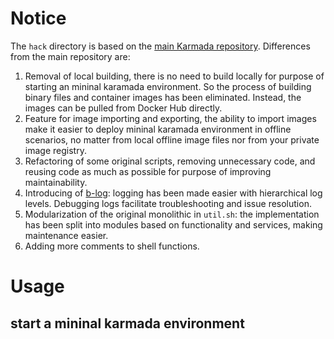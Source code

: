 # Notice
The `hack` directory is based on the [main Karmada repository](https://github.com/karmada-io/karmada/tree/master/hack).
Differences from the main repository are:
1. Removal of local building, there is no need to build locally for purpose of starting an mininal karamada environment. So the process of building binary files and container images has been eliminated. Instead, the images can be pulled from Docker Hub directly.  
2. Feature for image importing and exporting, the ability to import images make it easier to deploy mininal karamada environment in offline scenarios, no matter from local offline image files nor from your private image registry.
3. Refactoring of some original scripts, removing unnecessary code, and reusing code as much as possible for purpose of improving maintainability.
4. Introducing of [b-log](https://github.com/idelsink/b-log): logging has been made easier with hierarchical log levels. Debugging logs facilitate troubleshooting and issue resolution.
5. Modularization of the original monolithic in `util.sh`: the implementation has been split into modules based on functionality and services, making maintenance easier.
6. Adding more comments to shell functions.


# Usage
## start a mininal karmada environment
